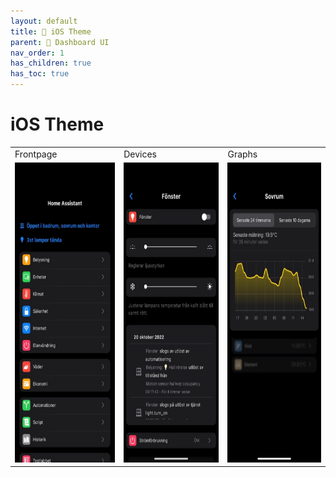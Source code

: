 ```yaml
---
layout: default
title: 🍏 iOS Theme
parent: 🦄 Dashboard UI
nav_order: 1
has_children: true
has_toc: true
---
```


# iOS Theme

<table>
  <tr>
    <td>Frontpage</td>
     <td>Devices</td>
     <td>Graphs</td>
  </tr>
  <tr>
    <td><img src="\assets\images\theme\ios_theme\ios_theme_front.jpeg" width=270 height=480></td>
    <td><img src="\assets\images\theme\ios_theme\ios_theme_device.jpeg" width=270 height=480></td>
    <td><img src="\assets\images\theme\ios_theme\ios_theme_graphs.jpeg" width=270 height=480></td>
  </tr>
 </table>